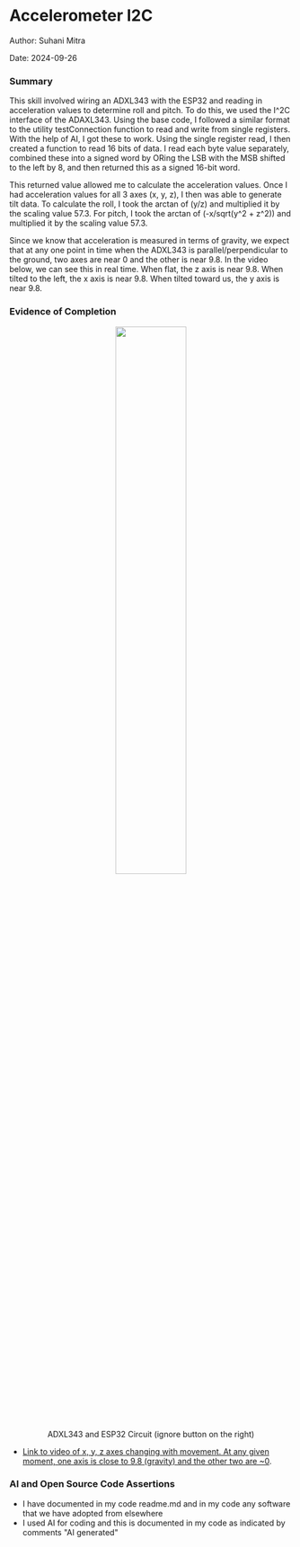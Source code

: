 #  Accelerometer I2C

Author: Suhani Mitra

Date: 2024-09-26

### Summary

This skill involved wiring an ADXL343 with the ESP32 and reading in acceleration values to determine roll and pitch. To do this, we used the I^2C interface of the ADAXL343. Using the base code, I followed a similar format to the utility testConnection function to read and write from single registers. With the help of AI, I got these to work. Using the single register read, I then created a function to read 16 bits of data. I read each byte value separately, combined these into a signed word by ORing the LSB with the MSB shifted to the left by 8, and then returned this as a signed 16-bit word.

This returned value allowed me to calculate the acceleration values.
Once I had acceleration values for all 3 axes (x, y, z), I then was able to generate tilt data. To calculate the roll, I took the arctan of (y/z) and multiplied it by the scaling value 57.3. For pitch, I took the arctan of (-x/sqrt(y^2 + z^2)) and multiplied it by the scaling value 57.3.

Since we know that acceleration is measured in terms of gravity, we expect that at any one point in time when the ADXL343 is parallel/perpendicular to the ground, two axes are near 0 and the other is near 9.8. In the video below, we can see this in real time. When flat, the z axis is near 9.8. When tilted to the left, the x axis is near 9.8. When tilted toward us, the y axis is near 9.8.

### Evidence of Completion

<p align="center">
<img src="./images/accelerometer-circuit.png" width="50%">
</p>
<p align="center">
ADXL343 and ESP32 Circuit (ignore button on the right)
</p>

- [Link to video of x, y, z axes changing with movement. At any given moment, one axis is close to 9.8 (gravity) and the other two are ~0](https://drive.google.com/file/d/1VDuT7_t0MK8UeX8xB8IeHHBOtWWtat81/view?usp=drive_link).

### AI and Open Source Code Assertions

- I have documented in my code readme.md and in my code any
software that we have adopted from elsewhere
- I used AI for coding and this is documented in my code as
indicated by comments "AI generated" 



